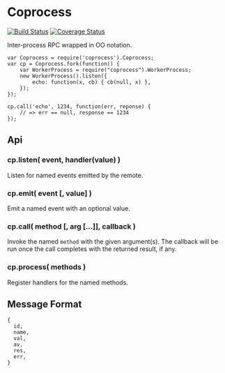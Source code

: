 Coprocess
=========
[![Build Status](https://api.travis-ci.com/andrasq/node-coprocess.svg?branch=master)](https://travis-ci.com/andrasq/node-coprocess?branch=master)
[![Coverage Status](https://codecov.io/github/andrasq/node-coprocess/coverage.svg?branch=master)](https://codecov.io/github/andrasq/node-coprocess?branch=master)


Inter-process RPC wrapped in OO notation.

    var Coprocess = require('coprocess').Coprocess;
    var cp = Coprocess.fork(function() {
        var WorkerProcess = require("coprocess").WorkerProcess;
        new WorkerProcess().listen({
            echo: function(x, cb) { cb(null, x) },
        });
    });

    cp.call('echo', 1234, function(err, reponse) {
        // => err == null, response == 1234
    });

Api
----------------

### cp.listen( event, handler(value) )

Listen for named events emitted by the remote.

### cp.emit( event [, value] )

Emit a named event with an optional value.

### cp.call( method [, arg [...]], callback )

Invoke the named `method` with the given argument(s).  The callback will be run once the
call completes with the returned result, if any.

### cp.process( methods )

Register handlers for the named methods.


Message Format
----------------

    {
      id,
      name,
      val,
      av,
      res,
      err,
    }
